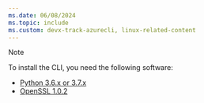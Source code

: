 ```yaml
---
ms.date: 06/08/2024
ms.topic: include
ms.custom: devx-track-azurecli, linux-related-content
---
```

> [!NOTE]
> To install the CLI, you need the following software:
>
> * [Python 3.6.x or 3.7.x](https://www.python.org/downloads/)
> * [OpenSSL 1.0.2](https://www.openssl.org/source/)
